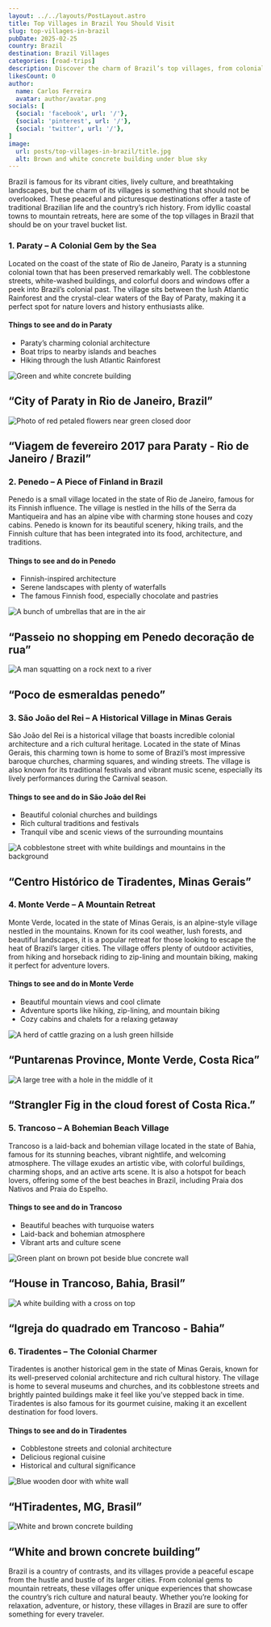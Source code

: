 ```yaml
---
layout: ../../layouts/PostLayout.astro
title: Top Villages in Brazil You Should Visit
slug: top-villages-in-brazil
pubDate: 2025-02-25
country: Brazil
destination: Brazil Villages
categories: [road-trips]
description: Discover the charm of Brazil’s top villages, from colonial towns to stunning beach destinations. Explore Paraty, Penedo, and more.
likesCount: 0
author:
  name: Carlos Ferreira
  avatar: author/avatar.png
socials: [
  {social: 'facebook', url: '/'},
  {social: 'pinterest', url: '/'},
  {social: 'twitter', url: '/'},
]
image:
  url: posts/top-villages-in-brazil/title.jpg
  alt: Brown and white concrete building under blue sky
---
```


<div class="md-space"></div>
<p class="md-paragraph">
    <span class="md-first-letter">B</span>razil is famous for its vibrant cities, lively culture, and breathtaking landscapes, but the charm of its villages is something that should not be overlooked. These peaceful and picturesque destinations offer a taste of traditional Brazilian life and the country’s rich history. From idyllic coastal towns to mountain retreats, here are some of the top villages in Brazil that should be on your travel bucket list.
</p>

<div class="md-space-xl"></div>
<h3 class="ui-post-title" id="typical-costs">1. Paraty – A Colonial Gem by the Sea</h3>
<p class="md-paragraph">Located on the coast of the state of Rio de Janeiro, Paraty is a stunning colonial town that has been preserved remarkably well. The cobblestone streets, white-washed buildings, and colorful doors and windows offer a peek into Brazil’s colonial past. The village sits between the lush Atlantic Rainforest and the crystal-clear waters of the Bay of Paraty, making it a perfect spot for nature lovers and history enthusiasts alike.</p>

<div class="md-space-xl"></div>
<h4 class="md-list-title" id="things-to-see">Things to see and do in Paraty</h4>
<div class="md-space-lg"></div>
<ul class="md-list col-1">
  <li class="md-list-item">Paraty’s charming colonial architecture</li>
  <li class="md-list-item">Boat trips to nearby islands and beaches</li>
  <li class="md-list-item">Hiking through the lush Atlantic Rainforest</li>
</ul>

<div class="md-images gap-lg">
  <div class="md-image">
      <img class="img h-100" src="/posts/top-villages-in-brazil/paraty-1.jpg" alt="Green and white concrete building">
      <h2 class="md-img-description">“City of Paraty in Rio de Janeiro, Brazil”</h2>
  </div>
  <div class="md-image">
      <img class="img h-100" src="/posts/top-villages-in-brazil/paraty-2.jpg" alt="Photo of red petaled flowers near green closed door">
      <h2 class="md-img-description">“Viagem de fevereiro 2017 para Paraty - Rio de Janeiro / Brazil”</h2>
  </div>
</div>

<div class="md-space-xl"></div>
<h3 class="ui-post-title" id="typical-costs">2. Penedo – A Piece of Finland in Brazil</h3>
<p class="md-paragraph">Penedo is a small village located in the state of Rio de Janeiro, famous for its Finnish influence. The village is nestled in the hills of the Serra da Mantiqueira and has an alpine vibe with charming stone houses and cozy cabins. Penedo is known for its beautiful scenery, hiking trails, and the Finnish culture that has been integrated into its food, architecture, and traditions.</p>

<div class="md-space-xl"></div>
<h4 class="md-list-title" id="things-to-see">Things to see and do in Penedo</h4>
<div class="md-space-lg"></div>
<ul class="md-list col-1">
  <li class="md-list-item">Finnish-inspired architecture</li>
  <li class="md-list-item">Serene landscapes with plenty of waterfalls</li>
  <li class="md-list-item">The famous Finnish food, especially chocolate and pastries</li>
</ul>

<div class="md-images gap-lg">
  <div class="md-image md">
      <img class="img h-100" src="/posts/top-villages-in-brazil/penedo-1.jpg" alt="A bunch of umbrellas that are in the air">
      <h2 class="md-img-description">“Passeio no shopping em Penedo decoração de rua”</h2>
  </div>
  <div class="md-image md">
      <img class="img h-100" src="/posts/top-villages-in-brazil/penedo-2.jpg" alt="A man squatting on a rock next to a river">
      <h2 class="md-img-description">“Poco de esmeraldas penedo”</h2>
  </div>
</div>

<div class="md-space-xl"></div>
<h3 class="ui-post-title" id="typical-costs">3. São João del Rei – A Historical Village in Minas Gerais</h3>
<p class="md-paragraph">São João del Rei is a historical village that boasts incredible colonial architecture and a rich cultural heritage. Located in the state of Minas Gerais, this charming town is home to some of Brazil’s most impressive baroque churches, charming squares, and winding streets. The village is also known for its traditional festivals and vibrant music scene, especially its lively performances during the Carnival season.</p>

<div class="md-space-xl"></div>
<h4 class="md-list-title" id="things-to-see">Things to see and do in São João del Rei</h4>
<div class="md-space-lg"></div>
<ul class="md-list col-1">
  <li class="md-list-item">Beautiful colonial churches and buildings</li>
  <li class="md-list-item">Rich cultural traditions and festivals</li>
  <li class="md-list-item">Tranquil vibe and scenic views of the surrounding mountains</li>
</ul>

<div class="md-space-xxl"></div>
<div class="md-image lg">
  <img class="img h-100" src="/posts/top-villages-in-brazil/minas-gerais.jpg" alt="A cobblestone street with white buildings and mountains in the background">
  <h2 class="md-img-description">“Centro Histórico de Tiradentes, Minas Gerais”</h2>
</div>

<div class="md-space-xl"></div>
<h3 class="ui-post-title" id="typical-costs">4. Monte Verde – A Mountain Retreat</h3>
<p class="md-paragraph">Monte Verde, located in the state of Minas Gerais, is an alpine-style village nestled in the mountains. Known for its cool weather, lush forests, and beautiful landscapes, it is a popular retreat for those looking to escape the heat of Brazil’s larger cities. The village offers plenty of outdoor activities, from hiking and horseback riding to zip-lining and mountain biking, making it perfect for adventure lovers.</p>

<div class="md-space-xl"></div>
<h4 class="md-list-title" id="things-to-see">Things to see and do in Monte Verde</h4>
<div class="md-space-lg"></div>
<ul class="md-list col-1">
  <li class="md-list-item">Beautiful mountain views and cool climate</li>
  <li class="md-list-item">Adventure sports like hiking, zip-lining, and mountain biking</li>
  <li class="md-list-item">Cozy cabins and chalets for a relaxing getaway</li>
</ul>

<div class="md-images gap-lg">
  <div class="md-image md">
      <img class="img h-100" src="/posts/top-villages-in-brazil/monte-verde-1.jpg" alt="A herd of cattle grazing on a lush green hillside">
      <h2 class="md-img-description">“Puntarenas Province, Monte Verde, Costa Rica”</h2>
  </div>
  <div class="md-image md">
      <img class="img h-100" src="/posts/top-villages-in-brazil/monte-verde-2.jpg" alt="A large tree with a hole in the middle of it">
      <h2 class="md-img-description">“Strangler Fig in the cloud forest of Costa Rica.”</h2>
  </div>
</div>

<div class="md-space-xl"></div>
<h3 class="ui-post-title" id="typical-costs">5. Trancoso – A Bohemian Beach Village</h3>
<p class="md-paragraph">Trancoso is a laid-back and bohemian village located in the state of Bahia, famous for its stunning beaches, vibrant nightlife, and welcoming atmosphere. The village exudes an artistic vibe, with colorful buildings, charming shops, and an active arts scene. It is also a hotspot for beach lovers, offering some of the best beaches in Brazil, including Praia dos Nativos and Praia do Espelho.</p>

<div class="md-space-xl"></div>
<h4 class="md-list-title" id="things-to-see">Things to see and do in Trancoso</h4>
<div class="md-space-lg"></div>
<ul class="md-list col-1">
  <li class="md-list-item">Beautiful beaches with turquoise waters</li>
  <li class="md-list-item">Laid-back and bohemian atmosphere</li>
  <li class="md-list-item">Vibrant arts and culture scene</li>
</ul>

<div class="md-images gap-lg gap-lg">
  <div class="md-image lg">
      <img class="img h-100" src="/posts/top-villages-in-brazil/trancoso-1.jpg" alt="Green plant on brown pot beside blue concrete wall">
      <h2 class="md-img-description">“House in Trancoso, Bahia, Brasil”</h2>
  </div>
  <div class="md-image lg">
      <img class="img h-100" src="/posts/top-villages-in-brazil/trancoso-2.jpg" alt="A white building with a cross on top">
      <h2 class="md-img-description">“Igreja do quadrado em Trancoso - Bahia”</h2>
  </div>
</div>

<div class="md-space-xl"></div>
<h3 class="ui-post-title" id="typical-costs">6. Tiradentes – The Colonial Charmer</h3>
<p class="md-paragraph">Tiradentes is another historical gem in the state of Minas Gerais, known for its well-preserved colonial architecture and rich cultural history. The village is home to several museums and churches, and its cobblestone streets and brightly painted buildings make it feel like you’ve stepped back in time. Tiradentes is also famous for its gourmet cuisine, making it an excellent destination for food lovers.</p>

<div class="md-space-xl"></div>
<h4 class="md-list-title" id="things-to-see">Things to see and do in Tiradentes</h4>
<div class="md-space-lg"></div>
<ul class="md-list col-1">
  <li class="md-list-item">Cobblestone streets and colonial architecture</li>
  <li class="md-list-item">Delicious regional cuisine</li>
  <li class="md-list-item">Historical and cultural significance</li>
</ul>

<div class="md-images gap-lg gap-lg">
  <div class="md-image lg">
      <img class="img h-100" src="/posts/top-villages-in-brazil/tiradentes-1.jpg" alt="Blue wooden door with white wall">
      <h2 class="md-img-description">“HTiradentes, MG, Brasil”</h2>
  </div>
  <div class="md-image lg">
      <img class="img h-100" src="/posts/top-villages-in-brazil/tiradentes-2.jpg" alt="White and brown concrete building">
      <h2 class="md-img-description">“White and brown concrete building”</h2>
  </div>
</div>

<p class="md-paragraph">Brazil is a country of contrasts, and its villages provide a peaceful escape from the hustle and bustle of its larger cities. From colonial gems to mountain retreats, these villages offer unique experiences that showcase the country’s rich culture and natural beauty. Whether you’re looking for relaxation, adventure, or history, these villages in Brazil are sure to offer something for every traveler.</p>
